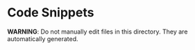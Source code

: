 # Code Snippets

**WARNING**: Do not manually edit files in this directory. They are automatically generated.